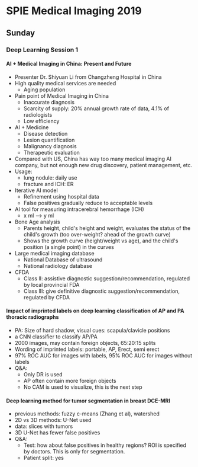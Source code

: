 # SPIE Medical Imaging 2019
## Sunday
### Deep Learning Session 1
#### AI + Medical Imaging in China: Present and Future
- Presenter Dr. Shiyuan Li from Changzheng Hospital in China
- High quality medical services are needed
	- Aging population
- Pain point of Medical Imaging in China
	- Inaccurate diagnosis
	- Scarcity of supply: 20% annual growth rate of data, 4.1% of radiologists
	- Low efficiency
- AI + Medicine
	- Disease detection
	- Lesion quantification
	- Malignancy diagnosis
	- Therapeutic evaluation
- Compared with US, China has way too many medical imaging AI company, but not enough new drug discovery, patient management, etc. 
- Usage:
	- lung nodule: daily use
	- fracture and ICH: ER
- Iterative AI model
	- Refinement using hospital data
	- False positives gradually reduce to acceptable levels
- AI tool for measuring intracerebral hemorrhage (ICH)
	- x ml --> y ml
- Bone Age analysis
	- Parents height, child's height and weight, evaluates the status of the child's growth (too over-weight? ahead of the growth curve)
	- Shows the growth curve (height/weight vs age), and the child's position (a single point) in the curves
- Large medical imaging database
	- National Database of ultrasound
	- National radiology database
- CFDA
	- Class II: assistive diagnostic suggestion/recommendation, regulated by local provincial FDA
	- Class III: give definitive diagnostic suggestion/recommendation, regulated by CFDA

#### Impact of imprinted labels on deep learning classification of AP and PA thoracic radiographs
- PA: Size of hard shadow, visual cues: scapula/clavicle positions
- a CNN classifier to classify AP/PA
- 2000 images, may contain foreign objects, 65:20:15 splits
- Wording of imprinted labels: portable, AP, Erect, semi erect
- 97% ROC AUC for images with labels, 95% ROC AUC for images without labels
- Q&A:
	- Only DR is used
	- AP often contain more foreign objects
	- No CAM is used to visualize, this is the next step

#### Deep learning method for tumor segmentation in breast DCE-MRI
- previous methods: fuzzy c-means (Zhang et al), watershed
- 2D vs 3D methods: U-Net used
- data: slices with tumors
- 3D U-Net has fewer false positives
- Q&A:
	- Test: how about false positives in healthy regions? ROI is specified by doctors. This is only for segmentation.
	- Patient split: yes
